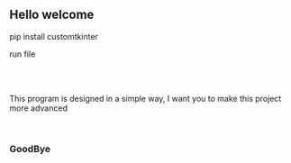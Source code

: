 ## Hello welcome
<p>pip install customtkinter</p>
<h>run file</h>

<br><br>
<p>This program is designed in a simple way, I want you to make this project more advanced</p>
<br>
<h3>GoodBye</h3>
